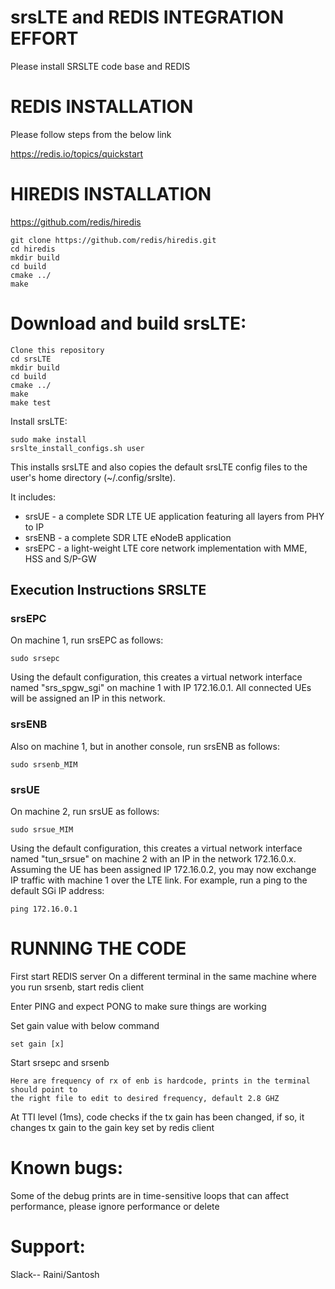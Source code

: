 srsLTE and REDIS INTEGRATION EFFORT
========

Please install SRSLTE code base and REDIS 

REDIS INSTALLATION
========

Please follow steps from the below link

https://redis.io/topics/quickstart

HIREDIS INSTALLATION
========

https://github.com/redis/hiredis

```
git clone https://github.com/redis/hiredis.git
cd hiredis
mkdir build
cd build
cmake ../
make
```

Download and build srsLTE: 
========

```
Clone this repository
cd srsLTE
mkdir build
cd build
cmake ../
make
make test
```

Install srsLTE:

```
sudo make install
srslte_install_configs.sh user
```

This installs srsLTE and also copies the default srsLTE config files to
the user's home directory (~/.config/srslte).

It includes:
  * srsUE - a complete SDR LTE UE application featuring all layers from PHY to IP
  * srsENB - a complete SDR LTE eNodeB application 
  * srsEPC - a light-weight LTE core network implementation with MME, HSS and S/P-GW


Execution Instructions SRSLTE
----------------------

### srsEPC

On machine 1, run srsEPC as follows:

```
sudo srsepc
```

Using the default configuration, this creates a virtual network interface
named "srs_spgw_sgi" on machine 1 with IP 172.16.0.1. All connected UEs
will be assigned an IP in this network.

### srsENB

Also on machine 1, but in another console, run srsENB as follows:

```
sudo srsenb_MIM
```

### srsUE

On machine 2, run srsUE as follows:

```
sudo srsue_MIM
```

Using the default configuration, this creates a virtual network interface
named "tun_srsue" on machine 2 with an IP in the network 172.16.0.x.
Assuming the UE has been assigned IP 172.16.0.2, you may now exchange
IP traffic with machine 1 over the LTE link. For example, run a ping to 
the default SGi IP address:

```
ping 172.16.0.1
```

RUNNING THE CODE
========
First start REDIS server 
On a different terminal in the same machine where you run srsenb, start redis client

Enter PING and expect PONG to make sure things are working

Set gain value with below command 

```
set gain [x]

```

Start srsepc and srsenb

```
Here are frequency of rx of enb is hardcode, prints in the terminal should point to 
the right file to edit to desired frequency, default 2.8 GHZ

```

At TTI level (1ms), code checks if the tx gain has been changed, if so, it changes tx gain to the gain key set by redis client


Known bugs: 
========
Some of the debug prints are in time-sensitive loops that can affect performance, please ignore performance or delete

Support:
=====
Slack-- Raini/Santosh



